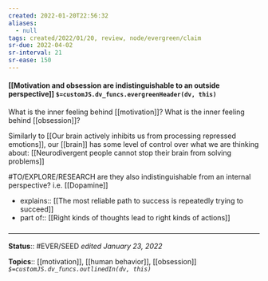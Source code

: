 ```yaml
---
created: 2022-01-20T22:56:32 
aliases:
  - null
tags: created/2022/01/20, review, node/evergreen/claim
sr-due: 2022-04-02
sr-interval: 21
sr-ease: 150
---
```


#### [[Motivation and obsession are indistinguishable to an outside perspective]] `$=customJS.dv_funcs.evergreenHeader(dv, this)`

What is the inner feeling behind [[motivation]]? What is the inner feeling behind [[obsession]]?

Similarly to [[Our brain actively inhibits us from processing repressed emotions]], our [[brain]] has some level of control over what we are thinking about: [[Neurodivergent people cannot stop their brain from solving problems]]

#TO/EXPLORE/RESEARCH are they also indistinguishable from an internal perspective? i.e. [[Dopamine]]

- explains:: [[The most reliable path to success is repeatedly trying to succeed]]
- part of:: [[Right kinds of thoughts lead to right kinds of actions]]

### <hr class="footnote"/>

**Status**:: #EVER/SEED 
*edited January 23, 2022*

**Topics**:: [[motivation]], [[human behavior]], [[obsession]]
*`$=customJS.dv_funcs.outlinedIn(dv, this)`*
